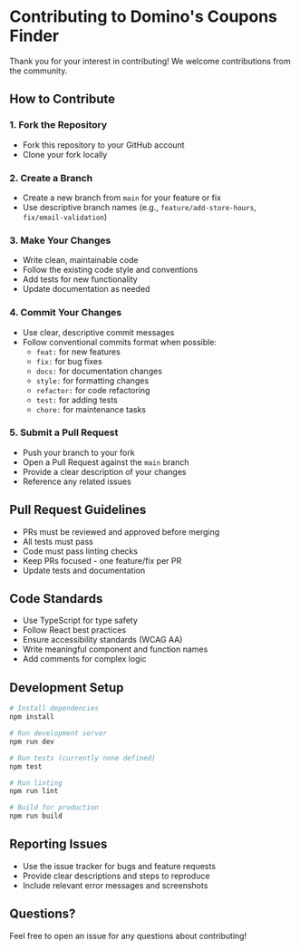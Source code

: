 # Contributing to Domino's Coupons Finder

Thank you for your interest in contributing! We welcome contributions from the community.

## How to Contribute

### 1. Fork the Repository
- Fork this repository to your GitHub account
- Clone your fork locally

### 2. Create a Branch
- Create a new branch from `main` for your feature or fix
- Use descriptive branch names (e.g., `feature/add-store-hours`, `fix/email-validation`)

### 3. Make Your Changes
- Write clean, maintainable code
- Follow the existing code style and conventions
- Add tests for new functionality
- Update documentation as needed

### 4. Commit Your Changes
- Use clear, descriptive commit messages
- Follow conventional commits format when possible:
  - `feat:` for new features
  - `fix:` for bug fixes
  - `docs:` for documentation changes
  - `style:` for formatting changes
  - `refactor:` for code refactoring
  - `test:` for adding tests
  - `chore:` for maintenance tasks

### 5. Submit a Pull Request
- Push your branch to your fork
- Open a Pull Request against the `main` branch
- Provide a clear description of your changes
- Reference any related issues

## Pull Request Guidelines

- PRs must be reviewed and approved before merging
- All tests must pass
- Code must pass linting checks
- Keep PRs focused - one feature/fix per PR
- Update tests and documentation

## Code Standards

- Use TypeScript for type safety
- Follow React best practices
- Ensure accessibility standards (WCAG AA)
- Write meaningful component and function names
- Add comments for complex logic

## Development Setup

```bash
# Install dependencies
npm install

# Run development server
npm run dev

# Run tests (currently none defined)
npm test

# Run linting
npm run lint

# Build for production
npm run build
```

## Reporting Issues

- Use the issue tracker for bugs and feature requests
- Provide clear descriptions and steps to reproduce
- Include relevant error messages and screenshots

## Questions?

Feel free to open an issue for any questions about contributing!